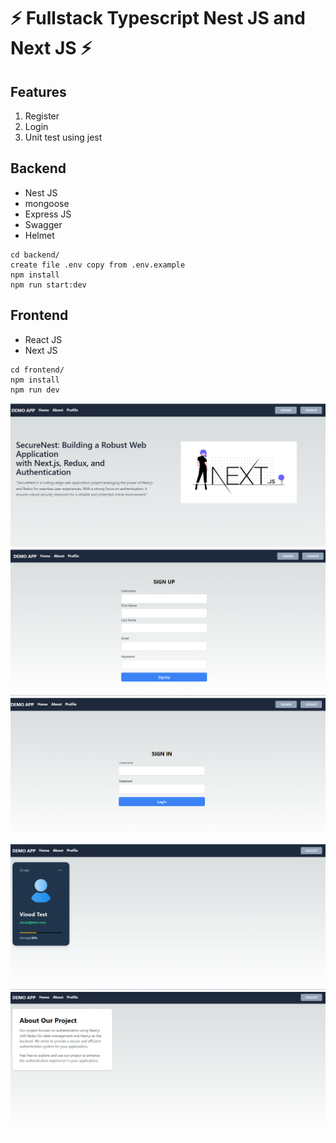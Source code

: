 #  ⚡️ Fullstack Typescript Nest JS and Next JS ⚡️

## Features

1. Register
2. Login
3. Unit test using jest


## Backend
- Nest JS
- mongoose
- Express JS
- Swagger
- Helmet

```
cd backend/
create file .env copy from .env.example
npm install
npm run start:dev
```

## Frontend
- React JS
- Next JS


```
cd frontend/
npm install
npm run dev
```
![Screenshot](Screenshot/home.png)
![Screenshot](Screenshot/signup.png)
![Screenshot](Screenshot/sigin.png)
![Screenshot](Screenshot/userProfile.png)
![Screenshot](Screenshot/aboutpage.png)

